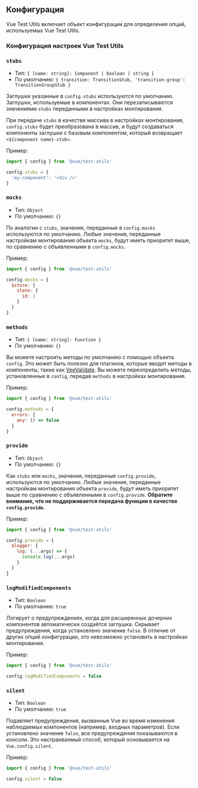 ## Конфигурация

Vue Test Utils включает объект конфигурации для определения опций, используемых Vue Test Utils.

### Конфигурация настроек Vue Test Utils

### `stubs`

- Тип: `{ [name: string]: Component | boolean | string }`
- По умолчанию: `{
  transition: TransitionStub,
  'transition-group': TransitionGroupStub
}`

Заглушки указанные в `config.stubs` используются по умолчанию.
Заглушки, используемые в компонентах. Они перезаписываются значениями `stubs` переданными в настройках монтирования.

При передаче `stubs` в качестве массива в настройках монтирования, `config.stubs` будет преобразована в массив, и будут создаваться компоненты заглушки с базовым компонентом, который возвращает `<${component name}-stub>`.

Пример:

```js
import { config } from '@vue/test-utils'

config.stubs = { 
  'my-component': '<div />'
}
```

### `mocks`

- Тип: `Object`
- По умолчанию: `{}`

По аналогии с `stubs`, значения, переданные в `config.mocks` используются по умолчанию. Любые значения, переданные настройкам монтирования объекта `mocks`, будут иметь приоритет выше, по сравнению с объявленными в `config.mocks`.

Пример:

```js
import { config } from '@vue/test-utils'

config.mocks = {
  $store: {
    state: {
      id: 1
    }
  }
}
```

### `methods`

- Тип: `{ [name: string]: Function }`
- По умолчанию: `{}`

Вы можете настроить методы по умолчанию с помощью объекта `config`. Это может быть полезно для плагинов, которые вводят методы в компоненты, такие как [VeeValidate](https://baianat.github.io/vee-validate/). Вы можете переопределить методы, установленные в `config`, передав `methods` в настройках монтирования.

Пример:

```js
import { config } from '@vue/test-utils'

config.methods = {
  errors: {
    any: () => false
  }
}
```

### `provide`

- Тип: `Object`
- По умолчанию: `{}`

Как `stubs` или `mocks`, значения, переданные `config.provide`, используются по умолчанию. Любые значения, переданные настройкам монтирования объекта `provide`, будут иметь приоритет выше по сравнению с объявленными в `config.provide`. **Обратите внимание, что не поддерживается передача функции в качестве `config.provide`.**

Пример:

```js
import { config } from '@vue/test-utils'

config.provide = {
  $logger: {
    log: (...args) => {
      console.log(...args)
    }
  }
}
```

### `logModifiedComponents`

- Тип: `Boolean`
- По умолчанию: `true`

Логирует о предупреждениях, когда для расширенных дочерних компонентов автоматически создаётся заглушка. Скрывает предупреждения, когда установлено значение `false`. В отличие от других опций конфигурации, это невозможно установить в настройках монтирования.

Пример:

```js
import { config } from '@vue/test-utils'

config.logModifiedComponents = false
```

### `silent`

- Тип: `Boolean`
- По умолчанию: `true`

Подавляет предупреждения, вызванные Vue во время изменения наблюдаемых компонентов (например, входных параметров). Если установлено значение `false`, все предупреждения показываются в консоли. Это настраиваемый способ, который основывается на `Vue.config.silent`.

Пример:

```js
import { config } from '@vue/test-utils'

config.silent = false
```
